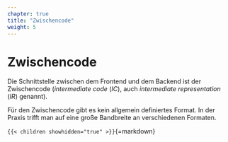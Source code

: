 ```yaml
---
chapter: true
title: "Zwischencode"
weight: 5
---
```



# Zwischencode

Die Schnittstelle zwischen dem Frontend und dem Backend ist der Zwischencode
(*intermediate code* (*IC*), auch *intermediate representation* (*IR*) genannt).

Für den Zwischencode gibt es kein allgemein definiertes Format. In der Praxis
trifft man auf eine große Bandbreite an verschiedenen Formaten.


`{{< children showhidden="true" >}}`{=markdown}
